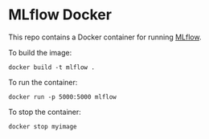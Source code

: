 # MLflow Docker

This repo contains a Docker container for running  [MLflow](https://mlflow.org/).

To build the image: 

    docker build -t mlflow .

To run the container: 

	docker run -p 5000:5000 mlflow
	
To stop the container: 

	docker stop myimage
